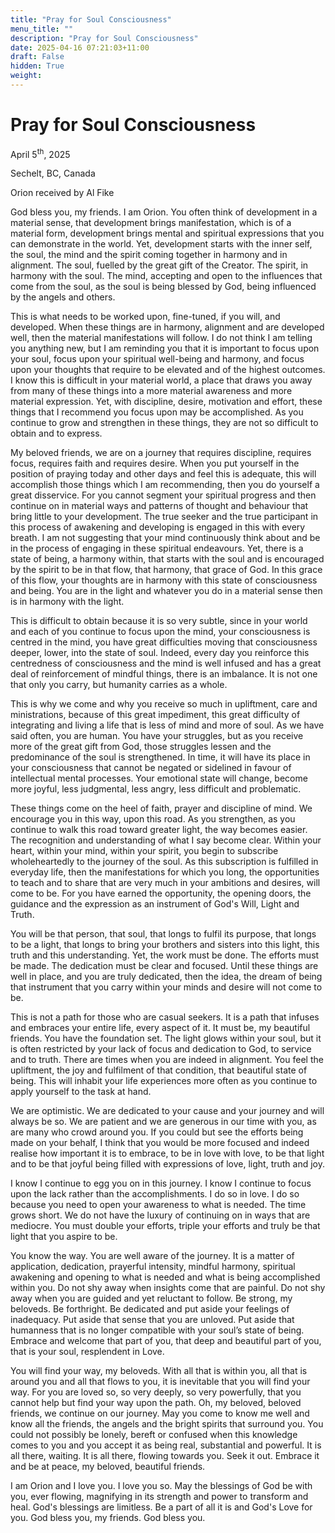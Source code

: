 ```yaml
---
title: "Pray for Soul Consciousness"
menu_title: ""
description: "Pray for Soul Consciousness"
date: 2025-04-16 07:21:03+11:00
draft: False
hidden: True
weight:
---
```

# Pray for Soul Consciousness

April 5<sup>th</sup>, 2025

Sechelt, BC, Canada

Orion received by Al Fike

God bless you, my friends. I am Orion. You often think of development in a material sense, that development brings manifestation, which is of a material form, development brings mental and spiritual expressions that you can demonstrate in the world. Yet, development starts with the inner self, the soul, the mind and the spirit coming together in harmony and in alignment. The soul, fuelled by the great gift of the Creator. The spirit, in harmony with the soul. The mind, accepting and open to the influences that come from the soul, as the soul is being blessed by God, being influenced by the angels and others.

This is what needs to be worked upon, fine-tuned, if you will, and developed. When these things are in harmony, alignment and are developed well, then the material manifestations will follow. I do not think I am telling you anything new, but I am reminding you that it is important to focus upon your soul, focus upon your spiritual well-being and harmony, and focus upon your thoughts that require to be elevated and of the highest outcomes. I know this is difficult in your material world, a place that draws you away from many of these things into a more material awareness and more material expression. Yet, with discipline, desire, motivation and effort, these things that I recommend you focus upon may be accomplished. As you continue to grow and strengthen in these things, they are not so difficult to obtain and to express.

My beloved friends, we are on a journey that requires discipline, requires focus, requires faith and requires desire. When you put yourself in the position of praying today and other days and feel this is adequate, this will accomplish those things which I am recommending, then you do yourself a great disservice. For you cannot segment your spiritual progress and then continue on in material ways and patterns of thought and behaviour that bring little to your development. The true seeker and the true participant in this process of awakening and developing is engaged in this with every breath. I am not suggesting that your mind continuously think about and be in the process of engaging in these spiritual endeavours. Yet, there is a state of being, a harmony within, that starts with the soul and is encouraged by the spirit to be in that flow, that harmony, that grace of God. In this grace of this flow, your thoughts are in harmony with this state of consciousness and being. You are in the light and whatever you do in a material sense then is in harmony with the light.

This is difficult to obtain because it is so very subtle, since in your world and each of you continue to focus upon the mind, your consciousness is centred in the mind, you have great difficulties moving that consciousness deeper, lower, into the state of soul. Indeed, every day you reinforce this centredness of consciousness and the mind is well infused and has a great deal of reinforcement of mindful things, there is an imbalance. It is not one that only you carry, but humanity carries as a whole.

This is why we come and why you receive so much in upliftment, care and ministrations, because of this great impediment, this great difficulty of integrating and living a life that is less of mind and more of soul. As we have said often, you are human. You have your struggles, but as you receive more of the great gift from God, those struggles lessen and the predominance of the soul is strengthened. In time, it will have its place in your consciousness that cannot be negated or sidelined in favour of intellectual mental processes. Your emotional state will change, become more joyful, less judgmental, less angry, less difficult and problematic.

These things come on the heel of faith, prayer and discipline of mind. We encourage you in this way, upon this road. As you strengthen, as you continue to walk this road toward greater light, the way becomes easier. The recognition and understanding of what I say become clear. Within your heart, within your mind, within your spirit, you begin to subscribe wholeheartedly to the journey of the soul. As this subscription is fulfilled in everyday life, then the manifestations for which you long, the opportunities to teach and to share that are very much in your ambitions and desires, will come to be. For you have earned the opportunity, the opening doors, the guidance and the expression as an instrument of God's Will, Light and Truth.

You will be that person, that soul, that longs to fulfil its purpose, that longs to be a light, that longs to bring your brothers and sisters into this light, this truth and this understanding. Yet, the work must be done. The efforts must be made. The dedication must be clear and focused. Until these things are well in place, and you are truly dedicated, then the idea, the dream of being that instrument that you carry within your minds and desire will not come to be.

This is not a path for those who are casual seekers. It is a path that infuses and embraces your entire life, every aspect of it. It must be, my beautiful friends. You have the foundation set. The light glows within your soul, but it is often restricted by your lack of focus and dedication to God, to service and to truth. There are times when you are indeed in alignment. You feel the upliftment, the joy and fulfilment of that condition, that beautiful state of being. This will inhabit your life experiences more often as you continue to apply yourself to the task at hand.

We are optimistic. We are dedicated to your cause and your journey and will always be so. We are patient and we are generous in our time with you, as are many who crowd around you. If you could but see the efforts being made on your behalf, I think that you would be more focused and indeed realise how important it is to embrace, to be in love with love, to be that light and to be that joyful being filled with expressions of love, light, truth and joy.

I know I continue to egg you on in this journey. I know I continue to focus upon the lack rather than the accomplishments. I do so in love. I do so because you need to open your awareness to what is needed. The time grows short. We do not have the luxury of continuing on in ways that are mediocre. You must double your efforts, triple your efforts and truly be that light that you aspire to be.

You know the way. You are well aware of the journey. It is a matter of application, dedication, prayerful intensity, mindful harmony, spiritual awakening and opening to what is needed and what is being accomplished within you. Do not shy away when insights come that are painful. Do not shy away when you are guided and yet reluctant to follow. Be strong, my beloveds. Be forthright. Be dedicated and put aside your feelings of inadequacy. Put aside that sense that you are unloved. Put aside that humanness that is no longer compatible with your soul’s state of being. Embrace and welcome that part of you, that deep and beautiful part of you, that is your soul, resplendent in Love.

You will find your way, my beloveds. With all that is within you, all that is around you and all that flows to you, it is inevitable that you will find your way. For you are loved so, so very deeply, so very powerfully, that you cannot help but find your way upon the path. Oh, my beloved, beloved friends, we continue on our journey. May you come to know me well and know all the friends, the angels and the bright spirits that surround you. You could not possibly be lonely, bereft or confused when this knowledge comes to you and you accept it as being real, substantial and powerful. It is all there, waiting. It is all there, flowing towards you. Seek it out. Embrace it and be at peace, my beloved, beautiful friends.

I am Orion and I love you. I love you so. May the blessings of God be with you, ever flowing, magnifying in its strength and power to transform and heal. God's blessings are limitless. Be a part of all it is and God's Love for you. God bless you, my friends. God bless you.
